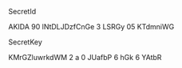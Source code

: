 SecretId

AKIDA 90 lNtDLJDzfCnGe 3 LSRGy 05 KTdmniWG

SecretKey

KMrGZluwrkdWM 2 a 0 JUafbP 6 hGk 6 YAtbR



